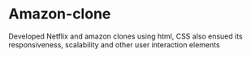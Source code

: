 # Amazon-clone
Developed Netflix and amazon clones using html, CSS  also ensued its responsiveness, scalability and other user interaction elements 
